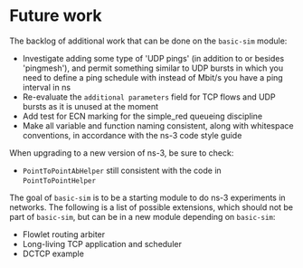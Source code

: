 # Future work

The backlog of additional work that can be done on the `basic-sim` module:

* Investigate adding some type of 'UDP pings' (in addition to or besides 'pingmesh'),
  and permit something similar to UDP bursts in which you need to define a ping schedule
  with instead of Mbit/s you have a ping interval in ns
* Re-evaluate the `additional parameters` field for TCP flows and UDP bursts as
  it is unused at the moment
* Add test for ECN marking for the simple_red queueing discipline
* Make all variable and function naming consistent, along with whitespace conventions,
  in accordance with the ns-3 code style guide

When upgrading to a new version of ns-3, be sure to check:

* `PointToPointAbHelper` still consistent with the code in `PointToPointHelper`

The goal of `basic-sim` is to be a starting module to do ns-3 experiments in
networks. The following is a list of possible extensions, which should not be
part of `basic-sim`, but can be in a new module depending on `basic-sim`:

* Flowlet routing arbiter
* Long-living TCP application and scheduler
* DCTCP example
